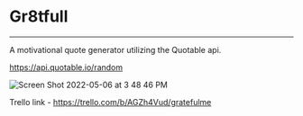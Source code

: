 # Gr8tfull
------------------------------------------------------------------------------
A motivational quote generator utilizing the Quotable api.


https://api.quotable.io/random

![Screen Shot 2022-05-06 at 3 48 46 PM](https://user-images.githubusercontent.com/103696205/167208867-aea5bd32-7229-43e3-8b30-1348166bc495.png)

Trello link - https://trello.com/b/AGZh4Vud/gratefulme